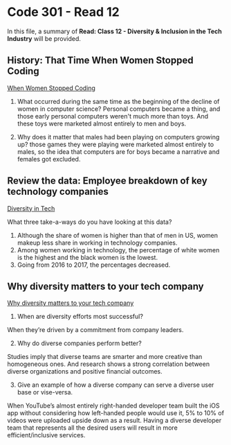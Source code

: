 # Code 301 - Read 12

In this file, a summary of **Read: Class 12 - Diversity & Inclusion in the Tech Industry** will be provided.

## History: That Time When Women Stopped Coding

[When Women Stopped Coding](https://www.npr.org/sections/money/2014/10/21/357629765/when-women-stopped-coding)

1. What occurred during the same time as the beginning of the decline of women in computer science? Personal computers became a thing, and those early personal computers weren't much more than toys. And these toys were marketed almost entirely to men and boys.

2. Why does it matter that males had been playing on computers growing up? those games they were playing were marketed almost entirely to males, so the idea that computers are for boys became a narrative and females got excluded.

## Review the data: Employee breakdown of key technology companies

[Diversity in Tech](https://informationisbeautiful.net/visualizations/diversity-in-tech/)

What three take-a-ways do you have looking at this data?

1. Although  the share of women is higher than that of men in US, women makeup less share in working in technology companies.
2. Among women working in technology, the percentage of white women is the highest and the black women is the lowest.
3. Going from 2016 to 2017, the percentages decreased.

## Why diversity matters to your tech company

[Why diversity matters to your tech company](https://www.usatoday.com/story/tech/columnist/2015/07/21/why-diversity-matters-your-tech-company/30419871/)

1. When are diversity efforts most successful?

When they’re driven by a commitment from company leaders.

2. Why do diverse companies perform better?

Studies imply that diverse teams are smarter and more creative than homogeneous ones. And research shows a strong correlation between diverse organizations and positive financial outcomes.

3. Give an example of how a diverse company can serve a diverse user base or vise-versa.

When YouTube’s almost entirely right-handed developer team built the iOS app without considering how left-handed people would use it, 5% to 10% of videos were uploaded upside down as a result. Having a diverse developer team that represents all the desired users  will result in more efficient/inclusive services.
 